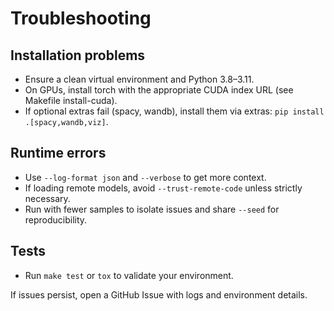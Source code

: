 # Troubleshooting

## Installation problems
- Ensure a clean virtual environment and Python 3.8–3.11.
- On GPUs, install torch with the appropriate CUDA index URL (see Makefile install-cuda).
- If optional extras fail (spacy, wandb), install them via extras: `pip install .[spacy,wandb,viz]`.

## Runtime errors
- Use `--log-format json` and `--verbose` to get more context.
- If loading remote models, avoid `--trust-remote-code` unless strictly necessary.
- Run with fewer samples to isolate issues and share `--seed` for reproducibility.

## Tests
- Run `make test` or `tox` to validate your environment.

If issues persist, open a GitHub Issue with logs and environment details.
